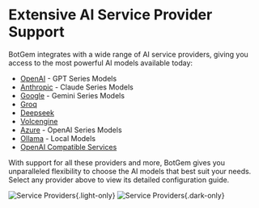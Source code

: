 # Extensive AI Service Provider Support

BotGem integrates with a wide range of AI service providers, giving you access to the most powerful AI models available today:

- [OpenAI](/openai-configuration) - GPT Series Models
- [Anthropic](/anthropic-configuration) - Claude Series Models
- [Google](/google-configuration) - Gemini Series Models
- [Groq](/groq-configuration)
- [Deepseek](/deepseek-configuration)
- [Volcengine](/volcengine-configuration)
- [Azure](/azure-configuration) - OpenAI Series Models
- [Ollama](/ollama) - Local Models
- [OpenAI Compatible Services](/openai-compatible-services)

With support for all these providers and more, BotGem gives you unparalleled flexibility to choose the AI models that best suit your needs. Select any provider above to view its detailed configuration guide.

![Service Providers](/add-service.png){.light-only}
![Service Providers](/add-service-dark.png){.dark-only}
